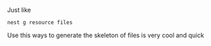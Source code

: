 
Just like

```
nest g resource files
```

Use this ways to generate the skeleton of files is very cool and quick

